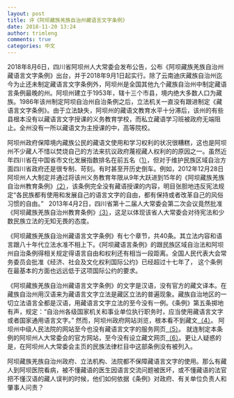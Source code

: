 ```yaml
---
layout: post
title: 评《阿坝藏族羌族自治州藏语言文字条例》
date: 2018-11-20 13:24
author: trimleng
comments: true
categories: 中文
---
```

<!-- wp:paragraph -->
<p>2018年8月6日，四川省阿坝州人大常委会发布公告，公布《阿坝藏族羌族自治州藏语言文字条例》出台，并于2018年9月1日起实行。除了云南迪庆藏族自治州迄今为止还未制定藏语言文字条例外，阿坝州是全国其他九个藏族自治州中制定藏语言条例最晚的州。阿坝州建立于1953年，辖十三个市县，境内绝大多数人口为藏族。1986年该州制定阿坝自治州自治条例之后，立法机关一直没有跟进制定《藏语言文字条例》。由于立法缺失，阿坝州的藏语文教育水平十分滞后，该州的有些县根本没有以藏语言文字授课的义务教育学校，而私立藏语学习班被政府无端阻止。全州没有一所以藏语文为主授课的中，高等院校。</p>
<!-- /wp:paragraph -->

<!-- wp:more -->
<!--more-->
<!-- /wp:more -->

<!-- wp:paragraph -->
<p>阿坝州政府保障境内藏族公民的藏语文使用和学习权利的状况很糟糕，这也是阿坝州不少藏人不惜以焚烧自己的方法来抗议政府蔑视藏人权利的的原因之一。虽然近年四川省在中国省市文化发展指数排名在前五名（<a href="http://world.people.com.cn/n1/2018/0705/c351610-30129538.html">1）</a>，但对于维护民族区域自治方面四川省政府还是很专制、苛刻。有时甚至开历史倒车。例如，2012年12月28日阿坝州人大制定并通过将该州义务教育年限从9年大跃进到15年的《阿坝藏族羌族自治州教育条例》<a href="http://www.abrd.gov.cn/html/news/readnews_5840.html">（2）</a>，该条例完全没有藏语授课的内容，明目张胆地违反宪法规定“各民族都有使用和发展自己的语言文字的自由，都有保持或者改革自己的风俗习惯的自由。”&nbsp; &nbsp;2013年4月2日，四川省第十二届人大常委会第二次会议竟然批准《阿坝藏族羌族自治州教育条例》<a href="http://www.scspc.gov.cn/html/cwhgb_44/201302/2013/0816/71708.html">（3）</a>，这足以体现该省人大常委会对待宪法和少数民族立法的无知无畏的态度。<br></p>
<!-- /wp:paragraph -->

<!-- wp:paragraph -->
<p>《阿坝藏族羌族自治州藏语言文字条例》有七个章节，共40条。其立法内容和语言跟八十年代立法水准不相上下。《阿坝藏语言条例》的跟民族区域自治法和阿坝州自治条例得相关规定得语言自由和权利还有相当一段距离。全国人民代表大会常务委员会批准《经济、社会及文化权利国际公约》已经超过十七年了， 这个条例在最基本的方面也远远低于这项国际公约的要求。<br></p>
<!-- /wp:paragraph -->

<!-- wp:paragraph -->
<p>《阿坝藏族羌族自治州藏语言文字条例》的文字是汉语，没有官方的藏文译本。在藏族自治州用汉语来为藏语言文字立法是藏区立法的普遍现象。藏族自治地区的一切立法语言全都是汉语，用藏语言文字立法的至今没有一例。《条例》第五条掷地有声，规定：“自治州各级国家机关和事业单位执行职务时，应当使用藏语言文字或者国家通用语言文字。” 然而，阿坝州政府网站浏览，根本看不到藏文<a href="http://abjinchuan.gov.cn/">（4）</a>。 阿坝州中级人民法院的网站至今也没有藏语言文字的服务网页<a href="http://www.abcourt.gov.cn/">（5）</a>。 就连制定本条例的阿坝州人大常委会的官方网站，至今没有设立藏文网页<a href="http://jinkai777.com/html/index.html">（6）</a>。更让人疑惑的是，在阿坝州人大常委会主页的民族法律栏目中这部条例没有被列入。</p>
<!-- /wp:paragraph -->

<!-- wp:paragraph -->
<p>阿坝藏族羌族自治州政府、立法机构、法院都不保障藏语言文字的使用。那么有藏人到阿坝医院看病，被不懂藏语的医生因语言交流问题被医坏，或不懂藏语的法官把不懂汉语的藏人误判的时候，他们如何依据《条例》对政府、有关单位负责人和肇事人问责？</p>
<!-- /wp:paragraph -->

<!-- wp:paragraph -->
<p><strong> </strong></p>
<!-- /wp:paragraph -->

<!-- wp:paragraph -->
<p><br></p>
<!-- /wp:paragraph -->
